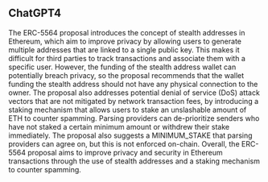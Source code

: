 ## ChatGPT4

The ERC-5564 proposal introduces the concept of stealth addresses in Ethereum, which aim to improve privacy by allowing users to generate multiple addresses that are linked to a single public key. This makes it difficult for third parties to track transactions and associate them with a specific user. However, the funding of the stealth address wallet can potentially breach privacy, so the proposal recommends that the wallet funding the stealth address should not have any physical connection to the owner. The proposal also addresses potential denial of service (DoS) attack vectors that are not mitigated by network transaction fees, by introducing a staking mechanism that allows users to stake an unslashable amount of ETH to counter spamming. Parsing providers can de-prioritize senders who have not staked a certain minimum amount or withdrew their stake immediately. The proposal also suggests a MINIMUM_STAKE that parsing providers can agree on, but this is not enforced on-chain. Overall, the ERC-5564 proposal aims to improve privacy and security in Ethereum transactions through the use of stealth addresses and a staking mechanism to counter spamming.
